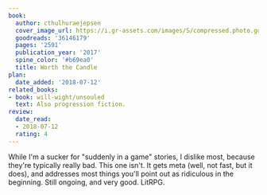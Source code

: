 ```yaml
---
book:
  author: cthulhuraejepsen
  cover_image_url: https://i.gr-assets.com/images/S/compressed.photo.goodreads.com/books/1562714384l/36146179._SX98_.jpg
  goodreads: '36146179'
  pages: '2591'
  publication_year: '2017'
  spine_color: '#b69ea0'
  title: Worth the Candle
plan:
  date_added: '2018-07-12'
related_books:
- book: will-wight/unsouled
  text: Also progression fiction.
review:
  date_read:
  - 2018-07-12
  rating: 4
---
```


While I'm a sucker for "suddenly in a game" stories, I dislike most, because they're typically really bad. This one
isn't. It gets meta (well, not fast, but it does), and addresses most things you'll point out as ridiculous in the
beginning. Still ongoing, and very good. LitRPG.
